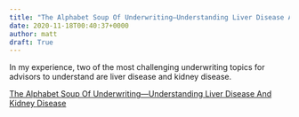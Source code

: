 ```yaml
---
title: "The Alphabet Soup Of Underwriting—Understanding Liver Disease And Kidney Disease"
date: 2020-11-18T00:40:37+0000
author: matt
draft: True
---
```

In my experience, two of the most challenging underwriting topics for advisors to understand are liver disease and kidney disease. 
 

[ The Alphabet Soup Of Underwriting—Understanding Liver Disease And Kidney Disease ]( https://brokerworldmag.com/the-alphabet-soup-of-underwriting-understanding-liver-disease-and-kidney-disease/ )
